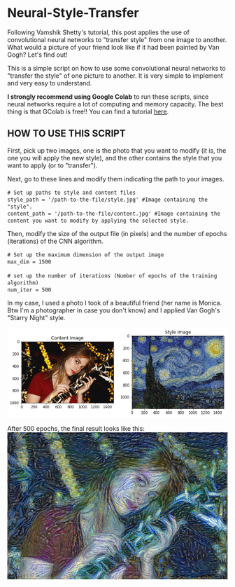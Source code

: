 # Neural-Style-Transfer
Following Vamshik Shetty's tutorial, this post applies the use of convolutional neural networks to "transfer style" from one image to another. What would a picture of your friend look like if it had been painted by Van Gogh? Let's find out!

This is a simple script on how to use some convolutional neural networks to "transfer the style" of one picture to another. It is very simple to implement and very easy to understand.

**I strongly recommend using Google Colab** to run these scripts, since neural networks require a lot of computing and memory capacity. The best thing is that GColab is free!! You can find a tutorial [here](https://medium.com/deep-learning-turkey/google-colab-free-gpu-tutorial-e113627b9f5d).

## HOW TO USE THIS SCRIPT

First, pick up two images, one is the photo that you want to modify (it is, the one you will apply the new style), and the other contains the style that you want to apply (or to "transfer").

Next, go to these lines and modify them indicating the path to your images.

```
# Set up paths to style and content files
style_path = '/path-to-the-file/style.jpg' #Image containing the "style".
content_path = '/path-to-the-file/content.jpg' #Image containing the content you want to modify by applying the selected style.
```
Then, modify the size of the output file (in pixels) and the number of epochs (iterations) of the CNN algorithm.
```
# Set up the maximum dimension of the output image
max_dim = 1500

# set up the number of iterations (Number of epochs of the training algorithm)
num_iter = 500
``` 


In my case, I used a photo I took of a beautiful friend (her name is Monica. Btw I'm a photographer in case you don't know) and I applied Van Gogh's "Starry Night" style.

![alt text](https://github.com/joanfmendo/Neural-Style-Transfer/blob/master/example.png)

After 500 epochs, the final result looks like this:
![alt text](https://github.com/joanfmendo/Neural-Style-Transfer/blob/master/output.png)
